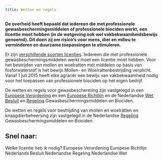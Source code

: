 ```yaml
---
title: Wetten en regels
---
```


**De overheid heeft bepaald dat iedereen die met professionele gewasbeschermingsmiddelen of professionele biociden werkt, een licentie moet hebben (in de wetgeving ook wel vakbekwaamheidsbewijs genoemd). Dit doen zij om risico’s voor mens, dier en milieu te verminderen en duurzame toepassingen te stimuleren.**

Er zijn [verschillende soorten licenties](/licenties/welke-licenties-zijn-er). Iedereen die met professionele gewasbeschermingsmiddelen werkt moet een licentie moet hebben. Voor het bestrijden van mollen en woelratten met middelen op basis van fosforwaterstof is het bewijs Mollen- en Woelrattenbestrijding verplicht. Vanaf 1 juli 2015 heeft elke agrariër een bewijs van vakbekwaamheid nodig voor het toepassen van professionele biociden op het eigen bedrijf.

De wetten en regels voor gewasbescherming zijn vastgelegd in een [Europese Verordening](https://eur-lex.europa.eu/legal-content/NL/TXT/HTML/?uri=CELEX:32009R1107&from=NL) en een [Europese Richtlijn](https://eur-lex.europa.eu/legal-content/NL/TXT/?uri=CELEX:32009L0128) en de Nederlandse [Wet](http://wetten.overheid.nl/BWBR0021670/2018-02-17), [Besluit](http://wetten.overheid.nl/BWBR0022530/2017-11-01) en [Regeling](http://wetten.overheid.nl/BWBR0022545/2018-01-01) Gewasbeschermingsmiddelen en Biociden.

De wetten en regels voor bestrijding van mollen en woelratten en knaagdierbeheersing zijn vastgelegd in de Nederlandse [Regeling](http://wetten.overheid.nl/BWBR0022545/2018-01-01) Gewasbeschermingsmiddelen en Biociden.

## Snel naar:

<link-container>
<link-button to="/licenties/welke-licentie-heb-ik-nodig">Welke licentie heb ik nodig?</link-button>
<link-button to="https://eur-lex.europa.eu/legal-content/NL/TXT/HTML/?uri=CELEX:32009R1107&from=NL">Europese Verordening</link-button>
<link-button to="https://eur-lex.europa.eu/legal-content/NL/TXT/?uri=CELEX:32009L0128">Europese Richtlijn</link-button>
<link-button to="/licenties/wetten-en-regels/nederlands-besluit">Nederlands Besluit</link-button>
<link-button to="http://wetten.overheid.nl/BWBR0022545/2018-01-01">Nederlandse Regeling</link-button>
<link-button to="http://wetten.overheid.nl/BWBR0021670/2018-02-17">Nederlandse Wet</link-button>
</link-container>
